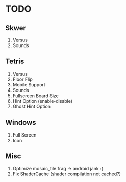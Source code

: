 # TODO

## Skwer

1. Versus
2. Sounds

## Tetris

1. Versus
2. Floor Flip
3. Mobile Support
4. Sounds
5. Fullscreen Board Size
6. Hint Option (enable-disable)
7. Ghost Hint Option

## Windows

1. Full Screen
2. Icon

## Misc

1. Optimize mosaic_tile.frag -> android jank :(
2. Fix ShaderCache (shader compilation not cached?)
